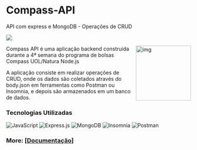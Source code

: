 # Compass-API
API com express e MongoDB - Operações de CRUD

<a href="./LICENSE.md"><img src="https://img.shields.io/badge/license-MIT-blue.svg"></a>

<img src="https://s3.amazonaws.com/gupy5/production/companies/417/career/35254/images/2021-11-05_19-02_logo.png" alt="img" align="right" width="150px">

Compass API é uma aplicação backend construída durante a 4ª semana do programa de bolsas Compass UOL/Natura Node.js

A aplicação consiste em realizar operações de CRUD, onde os dados são coletados através do body.json em ferramentas como Postman ou Insomnia, e depois são armazenados em um banco de dados.

### Tecnologias Utilizadas

![JavaScript](https://img.shields.io/badge/javascript-%23323330.svg?style=flat&logo=javascript&logoColor=%23F7DF1E)
![Express.js](https://img.shields.io/badge/express.js-%23404d59.svg?style=flat&logo=express&logoColor=%2361DAFB)
![MongoDB](https://img.shields.io/badge/MongoDB-%234ea94b.svg?style=flat&logo=mongodb&logoColor=white)
![Insomnia](https://img.shields.io/badge/Insomnia-black?style=flat&logo=insomnia&logoColor=5849BE) 
![Postman](https://img.shields.io/badge/Postman-FF6C37?style=flat&logo=postman&logoColor=white)

### More: \[[Documentação](https://github.com/HebertZachi/Compass-API/wiki)] 
